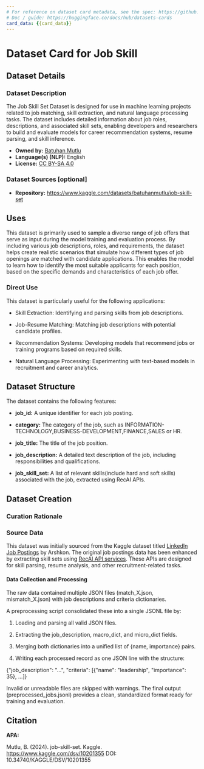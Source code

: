 ```yaml
---
# For reference on dataset card metadata, see the spec: https://github.com/huggingface/hub-docs/blob/main/datasetcard.md?plain=1
# Doc / guide: https://huggingface.co/docs/hub/datasets-cards
card_data: {{card_data}}
---
```


# Dataset Card for Job Skill

## Dataset Details

### Dataset Description

<!-- Provide a longer summary of what this dataset is. -->

The Job Skill Set Dataset is designed for use in machine learning projects related to job matching, skill extraction, and natural language processing tasks. The dataset includes detailed information about job roles, descriptions, and associated skill sets, enabling developers and researchers to build and evaluate models for career recommendation systems, resume parsing, and skill inference.

- **Owned by:** [Batuhan Mutlu](https://www.kaggle.com/batuhanmutlu)
- **Language(s) (NLP):** English
- **License:** [CC BY-SA 4.0](https://creativecommons.org/licenses/by-sa/4.0/)

### Dataset Sources [optional]

<!-- Provide the basic links for the dataset. -->

- **Repository:** https://www.kaggle.com/datasets/batuhanmutlu/job-skill-set

## Uses

<!-- Address questions around how the dataset is intended to be used. -->

This dataset is primarily used to sample a diverse range of job offers that serve as input during the model training and evaluation process. By including various job descriptions, roles, and requirements, the dataset helps create realistic scenarios that simulate how different types of job openings are matched with candidate applications. This enables the model to learn how to identify the most suitable applicants for each position, based on the specific demands and characteristics of each job offer.

### Direct Use

<!-- This section describes suitable use cases for the dataset. -->

This dataset is particularly useful for the following applications:

- Skill Extraction: Identifying and parsing skills from job descriptions.

- Job-Resume Matching: Matching job descriptions with potential candidate profiles.

- Recommendation Systems: Developing models that recommend jobs or training programs based on required skills.

- Natural Language Processing: Experimenting with text-based models in recruitment and career analytics.


## Dataset Structure

<!-- This section provides a description of the dataset fields, and additional information about the dataset structure such as criteria used to create the splits, relationships between data points, etc. -->

The dataset contains the following features:

- **job_id:** A unique identifier for each job posting.

- **category:** The category of the job, such as INFORMATION-TECHNOLOGY,BUSINESS-DEVELOPMENT,FINANCE,SALES or HR.

- **job_title:** The title of the job position.

- **job_description:** A detailed text description of the job, including responsibilities and qualifications.

- **job_skill_set:** A list of relevant skills(include hard and soft skills) associated with the job, extracted using RecAI APIs.

## Dataset Creation

### Curation Rationale

<!-- Motivation for the creation of this dataset. -->

### Source Data

<!-- This section describes the source data (e.g. news text and headlines, social media posts, translated sentences, ...). -->

This dataset was initially sourced from the Kaggle dataset titled [LinkedIn Job Postings](https://www.kaggle.com/datasets/arshkon/linkedin-job-postings) by Arshkon. The original job postings data has been enhanced by extracting skill sets using [RecAI API services](https://recai.tech/en). These APIs are designed for skill parsing, resume analysis, and other recruitment-related tasks.

#### Data Collection and Processing

<!-- This section describes the data collection and processing process such as data selection criteria, filtering and normalization methods, tools and libraries used, etc. -->
The raw data contained multiple JSON files (match_X.json, mismatch_X.json) with job descriptions and criteria dictionaries.

A preprocessing script consolidated these into a single JSONL file by:

1. Loading and parsing all valid JSON files.

2. Extracting the job_description, macro_dict, and micro_dict fields.

3. Merging both dictionaries into a unified list of {name, importance} pairs.

4. Writing each processed record as one JSON line with the structure:

{"job_description": "...", "criteria": [{"name": "leadership", "importance": 35}, ...]}

Invalid or unreadable files are skipped with warnings. The final output (preprocessed_jobs.jsonl) provides a clean, standardized format ready for training and evaluation.

## Citation

<!-- If there is a paper or blog post introducing the dataset, the APA and Bibtex information for that should go in this section. -->

**APA:**

Mutlu, B. (2024). job-skill-set. Kaggle. https://www.kaggle.com/dsv/10201355
 DOI: 10.34740/KAGGLE/DSV/10201355

